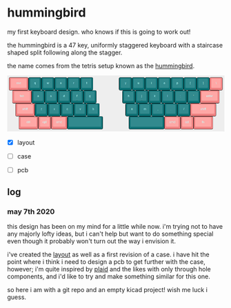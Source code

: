 # hummingbird

my first keyboard design. who knows if this is going to work out!

the hummingbird is a 47 key, uniformly staggered keyboard with a staircase shaped split following along the stagger.

the name comes from the tetris setup known as the [hummingbird](https://harddrop.com/wiki/Hummingbird).

![hummingbird layout](hummingbird_layout.png)

- [x] layout
- [ ] case
- [ ] pcb


## log

### may 7th 2020

this design has been on my mind for a little while now. i'm trying not to have
any majorly lofty ideas, but i can't help but want to do something special even though
it probably won't turn out the way i envision it.

i've created the [layout](http://www.keyboard-layout-editor.com/#/gists/c454188f723c2345890526e3a30fd868)
as well as a first revision of a case. i have hit the point where i think i need to design a pcb
to get further with the case, however; i'm quite inspired by [plaid](https://github.com/hsgw/plaid) and the likes
with only through hole components, and i'd like to try and make something similar for this one.

so here i am with a git repo and an empty kicad project! wish me luck i guess.
